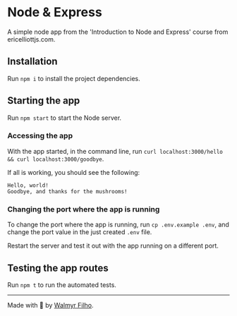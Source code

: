 # Node & Express

A simple node app from the 'Introduction to Node and Express' course from ericelliottjs.com.

## Installation

Run `npm i` to install the project dependencies.

## Starting the app

Run `npm start` to start the Node server.

### Accessing the app

With the app started, in the command line, run `curl localhost:3000/hello && curl localhost:3000/goodbye`.

If all is working, you should see the following:

```
Hello, world!
Goodbye, and thanks for the mushrooms!
```

### Changing the port where the app is running

To change the port where the app is running, run `cp .env.example .env`, and change the port value in the just created `.env` file.

Restart the server and test it out with the app running on a different port.

## Testing the app routes

Run `npm t` to run the automated tests.

___

Made with 💚 by [Walmyr Filho](https://walmyr.dev).

